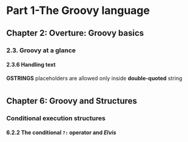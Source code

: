 # Part 1-The Groovy language
## Chapter 2: Overture: Groovy basics
### 2.3. Groovy at a glance
#### 2.3.6 Handling text
**GSTRINGS**
placeholders are allowed only inside **double-quoted** string

#
## Chapter 6: Groovy and Structures
### Conditional execution structures
#### 6.2.2 The conditional `?:` operator and *Elvis*

